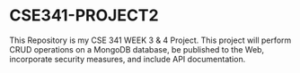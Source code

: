 # CSE341-PROJECT2
This Repository is my CSE 341 WEEK 3 &amp; 4 Project. This project will perform CRUD operations on a MongoDB database, be published to the Web, incorporate security measures, and include API documentation.
